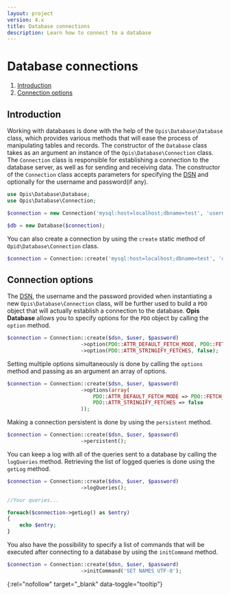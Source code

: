 ```yaml
---
layout: project
version: 4.x
title: Database connections
description: Learn how to connect to a database
---
```


# Database connections

1. [Introduction](#introduction)
2. [Connection options](#connection-options)

## Introduction

Working with databases is done with the help of the `Opis\Database\Database` class, which provides various methods
that will ease the process of manipulating tables and records. 
The constructor of the `Database` class takes as an argument an instance of the `Opis\Database\Connection` class. 
The `Connection` class is responsible for establishing a connection to the database server, as well as for 
sending and receiving data. The constructor of the `Connection` class accepts parameters for specifying
the [DSN] and optionally for the username and password(if any). 

```php
use Opis\Database\Database;
use Opis\Database\Connection;

$connection = new Connection('mysql:host=localhost;dbname=test', 'username', 'password');

$db = new Database($connection);
```

You can also create a connection by using the `create` static method of `Opid\Database\Connection` class. 

```php
$connection = Connection::create('mysql:host=localhost;dbname=test', 'user', 'password');
```

## Connection options

The [DSN], the username and the password provided when instantiating a new
`Opis\Database\Connection` class, will be further used to build a `PDO` object that will actually
 establish a connection to the database. 
**Opis Database** allows you to specify options for the `PDO` object by calling the `option` method. 

```php
$connection = Connection::create($dsn, $user, $password)
                        ->option(PDO::ATTR_DEFAULT_FETCH_MODE, PDO::FETCH_OBJ)
                        ->option(PDO::ATTR_STRINGIFY_FETCHES, false);
```

Setting multiple options simultaneously is done by calling the `options` method 
and passing as an argument an array of options.

```php
$connection = Connection::create($dsn, $user, $password)
                        ->options(array(
                            PDO::ATTR_DEFAULT_FETCH_MODE => PDO::FETCH_OBJ,
                            PDO::ATTR_STRINGIFY_FETCHES => false
                        ));
```

Making a connection persistent is done by using the `persistent` method. 

```php
$connection = Connection::create($dsn, $user, $password)
                        ->persistent();
```

You can keep a log with all of the queries sent to a database by calling the `logQueries` method. 
Retrieving the list of logged queries is done using the `getLog` method. 

```php
$connection = Connection::create($dsn, $user, $password)
                        ->logQueries();

//Your queries...

foreach($connection->getLog() as $entry)
{
    echo $entry;
}
```

You also have the possibility to specify a list of commands that will be executed after connecting
to a database by using the `initCommand` method. 

```php
$connection = Connection::create($dsn, $user, $password)
                        ->initCommand('SET NAMES UTF-8');
```


[DSN]: http://en.wikipedia.org/wiki/Data_source_name "Data source name" 
{:rel="nofollow" target="_blank" data-toggle="tooltip"}